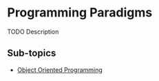 # Programming Paradigms

TODO Description

## Sub-topics

- [Object Oriented Programming](object-oriented-programming.md)
